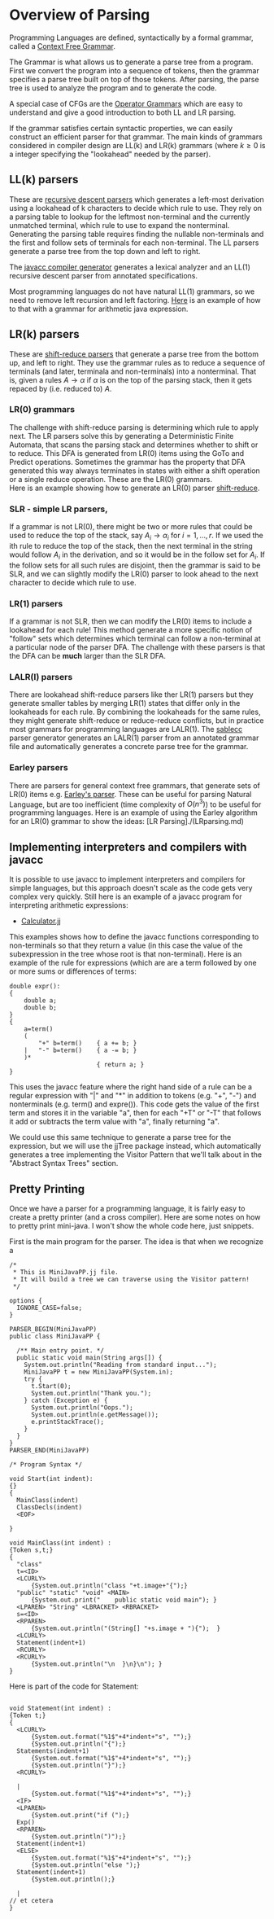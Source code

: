# Overview of Parsing

Programming Languages are defined, syntactically by a formal grammar, called a [Context Free Grammar](./CFG.md).

The Grammar is what allows us to generate a parse tree from a program. First we convert the program into a sequence of tokens,
then the grammar specifies a parse tree built on top of those tokens. After parsing, the parse tree is used to analyze the program
and to generate the code.

A special case of CFGs are the [Operator Grammars](./OperatorGrammars.md) which are easy to understand and give a good introduction to both
LL and LR parsing.

If the grammar satisfies certain syntactic properties, we can easily construct an efficient parser for that grammar.
The main kinds of grammars considered in compiler design are LL(k) and LR(k) grammars (where $k\ge 0$ is a integer specifying the "lookahead" needed by the parser).

## LL(k) parsers
These are [recursive descent parsers](./recursive_descent.md) which generates a left-most derivation using a lookahead of k characters to decide which rule to use. They rely on a parsing table to lookup for the leftmost non-terminal and the currently unmatched terminal, which rule to use to expand the nonterminal. Generating the parsing table requires finding the nullable non-terminals and the first and follow sets of terminals for each non-terminal. The LL parsers generate a parse tree from the top down and left to right.

The [javacc compiler generator](./javacc.md) generates a lexical analyzer and an LL(1) recursive descent parser from annotated specifications.

Most programming languages do not have natural LL(1) grammars, so we need to remove left recursion and left factoring. 
[Here](./expressionDemo.md) is an example of how to that with 
a grammar for arithmetic java expression.

##  LR(k) parsers
These are [shift-reduce parsers](./shift-reduce.md) that generate a parse tree from the bottom up, and left to right. They use the grammar rules as to reduce a sequence of terminals (and later, terminala and non-terminals) into a nonterminal. That is, given a rules $A\rightarrow \alpha$ if $\alpha$ is on the top of the parsing stack, then it gets repaced by (i.e. reduced to) $A$.

### LR(0) grammars
The challenge with shift-reduce parsing is determining which rule to apply next. The LR parsers solve this by generating a Deterministic Finite Automata, that scans the parsing stack and determines whether to shift or to reduce. This DFA is generated from LR(0) items using the GoTo and Predict operations. Sometimes the grammar has the property that DFA generated this way always terminates in states with either a shift operation or a single reduce operation.
These are the LR(0) grammars.  
Here is an example showing how to generate an LR(0) parser [shift-reduce](./shift-reduce.md).

### SLR - simple LR parsers,
If a grammar is not LR(0), there might be two or more rules that could be used to reduce the top of the stack, say $A_i\rightarrow\alpha_i$ for $i=1,\ldots,r$.  If we used the ith rule to reduce the top of the stack, then the next terminal in the string would follow $A_i$ in the derivation, and so it would be in the follow set for $A_i$.  If the follow sets for all such rules are disjoint, then the grammar is said to be SLR, and we can slightly modify the LR(0) parser to look ahead to the next character to decide which rule to use. 

### LR(1) parsers
If a grammar is not SLR, then we can modify the LR(0) items to include a lookahead for each rule!
This method generate a more specific notion of "follow" sets which determines which terminal can follow a non-terminal at a particular node of the parser DFA. The challenge with these parsers is that the DFA can be **much** larger than the SLR DFA.

### LALR(l) parsers
There are lookahead shift-reduce parsers like ther LR(1) parsers but they generate smaller tables by merging LR(1) states that differ only in the lookaheads for each rule. By combining the lookaheads for the same rules, they might generate shift-reduce or reduce-reduce conflicts, but in practice most grammars for programming languages are LALR(1).
The [sablecc](https://sablecc.org/) parser generator generates an LALR(1) parser from an
annotated grammar file and automatically generates a concrete parse tree for the grammar.

### Earley parsers
There are parsers for general context free grammars, that generate sets of LR(0) items  e.g. [Earley's parser](https://en.wikipedia.org/wiki/Earley_parser).
These can be useful for parsing Natural Language, but are too inefficient (time complexity of $O(n^3)$) to be useful for programming languages.
Here is an example of using the Earley algorithm for an LR(0) grammar to show the ideas: [LR Parsing]./(LRparsing.md)

## Implementing interpreters and compilers with javacc
It is possible to use javacc to implement interpreters and compilers for simple languages,
but this approach doesn't scale as the code gets very complex very quickly.  Still here is an example
of a javacc program for interpreting arithmetic expressions:
* [Calculator.jj](https://github.com/tjhickey724/compiler_design/blob/main/code/Calculators/Calculator.jj)

This examples shows how to define the javacc functions corresponding to non-terminals so that they return a value
(in this case the value of the subexpression in the tree whose root is that non-terminal). Here is an example of the
rule for expressions (which are are a term followed by one or more sums or differences of terms:
```
double expr():
{
    double a;
    double b;
}
{
    a=term()
    (
        "+" b=term()    { a += b; }
    |   "-" b=term()    { a -= b; }
    )*
                        { return a; }
}
```
This uses the javacc feature where the right hand side of a rule can be a regular expression with "|" and "*"
in addition to tokens (e.g. "+", "-") and nonterminals (e.g. term() and expre()). This code gets the value of the
first term and stores it in the variable "a", then for each "+T" or "-T" that follows it add or subtracts the term
value with "a", finally returning "a".

We could use this same technique to generate a parse tree for the expression, but we will use the jjTree package
instead, which automatically generates a tree implementing the Visitor Pattern 
that we'll talk about in the "Abstract Syntax Trees" section.


## Pretty Printing
Once we have a parser for a programming language, it is fairly easy to create a pretty printer (and a cross compiler).
Here are some notes on how to pretty print mini-java. I won't show the whole code here, just snippets.

First is the main program for the parser.
The idea is that when we recognize a
```
/*
 * This is MiniJavaPP.jj file.
 * It will build a tree we can traverse using the Visitor pattern!
 */

options {
  IGNORE_CASE=false;
}

PARSER_BEGIN(MiniJavaPP)
public class MiniJavaPP {

  /** Main entry point. */
  public static void main(String args[]) {
    System.out.println("Reading from standard input...");
    MiniJavaPP t = new MiniJavaPP(System.in);
    try {
      t.Start(0);
      System.out.println("Thank you.");
    } catch (Exception e) {
      System.out.println("Oops.");
      System.out.println(e.getMessage());
      e.printStackTrace();
    }
  }
}
PARSER_END(MiniJavaPP)

/* Program Syntax */

void Start(int indent):
{}
{
  MainClass(indent)
  ClassDecls(indent)
  <EOF>

}

void MainClass(int indent) :
{Token s,t;}
{
  "class" 
  t=<ID> 
  <LCURLY>  
      {System.out.println("class "+t.image+"{");}
  "public" "static" "void" <MAIN> 
      {System.out.print("    public static void main"); }
  <LPAREN> "String" <LBRACKET> <RBRACKET> 
  s=<ID> 
  <RPAREN>
      {System.out.println("(String[] "+s.image + "){");  }
  <LCURLY> 
  Statement(indent+1) 
  <RCURLY>
  <RCURLY>
      {System.out.println("\n  }\n}\n"); }
}

```


Here is part of the code for Statement:
```

void Statement(int indent) :
{Token t;}
{ 
  <LCURLY> 
      {System.out.format("%1$"+4*indent+"s", "");}
      {System.out.println("{");}
  Statements(indent+1) 
      {System.out.format("%1$"+4*indent+"s", "");}
      {System.out.println("}");}
  <RCURLY> 

  |
      {System.out.format("%1$"+4*indent+"s", "");}
  <IF> 
  <LPAREN> 
      {System.out.print("if (");}
  Exp()
  <RPAREN> 
      {System.out.println(")");}
  Statement(indent+1) 
  <ELSE> 
      {System.out.format("%1$"+4*indent+"s", "");}
      {System.out.println("else ");}
  Statement(indent+1)
      {System.out.println();}

  |
// et cetera
}
```
  




